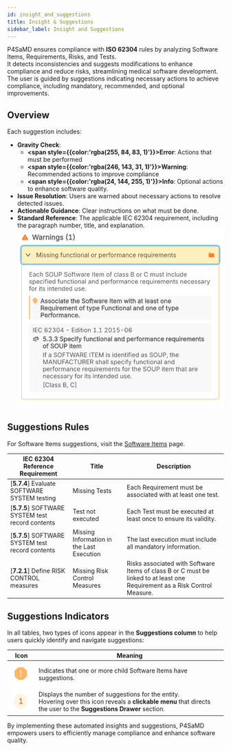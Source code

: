 ```yaml
---
id: insight_and_suggestions
title: Insight & Suggestions
sidebar_label: Insight and Suggestions
---
```


P4SaMD ensures compliance with **ISO 62304** rules by analyzing Software Items, Requirements, Risks, and Tests.<br/> It detects inconsistencies and suggests modifications to enhance compliance and reduce risks, streamlining medical software development. The user is guided by suggestions indicating necessary actions to achieve compliance, including mandatory, recommended, and optional improvements.

## Overview

Each suggestion includes:
- **Gravity Check**: 
  - **<span style={{color:'rgba(255, 84, 83, 1)'}}>Error</span>**: Actions that must be performed
  - **<span style={{color:'rgba(246, 143, 31, 1)'}}>Warning</span>**:  Recommended actions to improve compliance
  - **<span style={{color:'rgba(24, 144, 255, 1)'}}>Info</span>**: Optional actions to enhance software quality.
- **Issue Resolution**: Users are warned about necessary actions to resolve detected issues.
- **Actionable Guidance**: Clear instructions on what must be done.
- **Standard Reference**: The applicable IEC 62304 requirement, including the paragraph number, title, and explanation.
![alt text](img/suggestion_example.png)

## Suggestions Rules

For Software Items suggestions, visit the [Software Items](./software_items#4-software-item-drawer) page.

| IEC 62304 Reference Requirement | Title | Description |
|-----------|-----------|----------|
|[**5.7.4**] Evaluate SOFTWARE SYSTEM testing | Missing Tests | Each Requirement must be associated with at least one test. |
|[**5.7.5**] SOFTWARE SYSTEM test record contents | Test not executed | Each Test must be executed at least once to ensure its validity. |
|[**5.7.5**] SOFTWARE SYSTEM test record contents | Missing Information in the Last Execution | The last execution must include all mandatory information. |
|[**7.2.1**] Define RISK CONTROL measures | Missing Risk Control Measures | Risks associated with Software Items of class B or C must be linked to at least one Requirement as a Risk Control Measure. |


## Suggestions Indicators  

In all tables, two types of icons appear in the **Suggestions column** to help users quickly identify and navigate suggestions:  


|Icon| Meaning |
|-------|-------|
| ![alt text](img/suggestion_icon_cluste.png) | Indicates that one or more child Software Items have suggestions. |  
| ![alt text](img/suggestion_icon_number.png) | Displays the number of suggestions for the entity.<br/> Hovering over this icon reveals a **clickable menu** that directs the user to the **Suggestions Drawer** section. |

By implementing these automated insights and suggestions, P4SaMD empowers users to efficiently manage compliance and enhance software quality.

